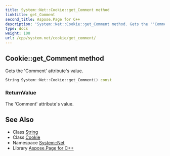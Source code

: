 ```yaml
---
title: System::Net::Cookie::get_Comment method
linktitle: get_Comment
second_title: Aspose.Page for C++
description: 'System::Net::Cookie::get_Comment method. Gets the ''Comment'' attribute''s value in C++.'
type: docs
weight: 100
url: /cpp/system.net/cookie/get_comment/
---
```

## Cookie::get_Comment method


Gets the 'Comment' attribute's value.

```cpp
String System::Net::Cookie::get_Comment() const
```


### ReturnValue

The 'Comment' attribute's value.

## See Also

* Class [String](../../../system/string/)
* Class [Cookie](../)
* Namespace [System::Net](../../)
* Library [Aspose.Page for C++](../../../)
